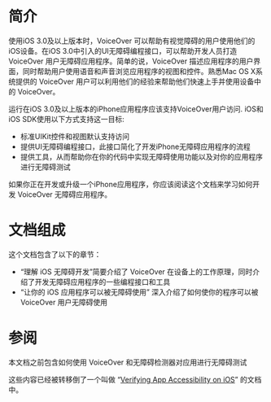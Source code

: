 简介
===============================

使用iOS 3.0及以上版本时，VoiceOver 可以帮助有视觉障碍的用户使用他们的iOS设备。在iOS 3.0中引入的UI无障碍编程接口，可以帮助开发人员打造 VoiceOver 用户无障碍应用程序。简单的说，VoiceOver 描述应用程序的用户界面，同时帮助用户使用语音和声音浏览应用程序的视图和控件。熟悉Mac OS X系统提供的 VoiceOver 用户可以利用他们的经验来帮助他们快速上手并使用设备中的 VoiceOver。

运行在iOS 3.0及以上版本的iPhone应用程序应该支持VoiceOver用户访问. iOS和iOS SDK使用以下方式支持这一目标:

* 标准UIKit控件和视图默认支持访问
* 提供UI无障碍编程接口，此接口简化了开发iPhone无障碍应用程序的流程
* 提供工具，从而帮助你在你的代码中实现无障碍使用功能以及对你的应用程序进行无障碍测试

如果你正在开发或升级一个iPhone应用程序，你应该阅读这个文档来学习如何开发 VoiceOver 无障碍应用程序。

# 文档组成

这个文档包含了以下的章节：

* “理解 iOS 无障碍开发”简要介绍了 VoiceOver 在设备上的工作原理，同时介绍了开发无障碍应用程序的一些编程接口和工具
* “让你的 iOS 应用程序可以被无障碍使用” 深入介绍了如何使你的程序可以被 VoiceOver 用户无障碍使用

# 参阅

本文档之前包含如何使用 VoiceOver 和无障碍检测器对应用进行无障碍测试

这些内容已经被转移倒了一个叫做 “[Verifying App Accessibility on iOS](https://developer.apple.com/library/ios/technotes/TestingAccessibilityOfiOSApps/TestingtheAccessibilityofiOSApps/TestingtheAccessibilityofiOSApps.html#//apple_ref/doc/uid/TP40012619)” 的文档中。
